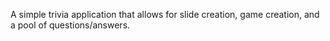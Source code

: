 A simple trivia application that allows for slide creation, game creation, and a pool of questions/answers.
